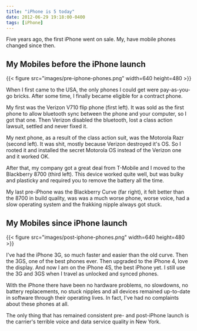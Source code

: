 ```yaml
---
title: "iPhone is 5 today"
date: 2012-06-29 19:18:00-0400
tags: [iPhone]
---
```


Five years ago, the first iPhone went on sale. My, have mobile phones changed since then.

## My Mobiles before the iPhone launch

{{< figure src="images/pre-iphone-phones.png" width=640 height=480 >}}

When I first came to the USA, the only phones I could get were pay-as-you-go bricks. After some time, I finally became eligible for a contract phone. 

My first was the Verizon V710 flip phone (first left). It was sold as the first phone to allow bluetooth sync between the phone and your computer, so I got that one. Then Verizon disabled the bluetooth, lost a class action lawsuit, settled and never fixed it.

My next phone, as a result of the class action suit, was the Motorola Razr (second left). It was shit, mostly because Verizon destroyed it's OS. So I rooted it and installed the secret Motorola OS instead of the Verizon one and it worked OK.

After that, my company got a great deal from T-Mobile and I moved to the Blackberry 8700 (third left). This device worked quite well, but was bulky and plasticky and required you to remove the battery all the time.

My last pre-iPhone was the Blackberry Curve (far right), it felt better than the 8700 in build quality, was was a much worse phone, worse voice, had a slow operating system and the frakking nipple always got stuck.

## My Mobiles since iPhone launch

{{< figure src="images/post-iphone-phones.png" width=640 height=480 >}}

I've had the iPhone 3G, so much faster and easier than the old curve. Then the 3GS, one of the best phones ever. Then upgraded to the iPhone 4, love the display. And now I am on the iPhone 4S, the best iPhone yet. I still use the 3G and 3GS when I travel as unlocked and synced phones.

With the iPhone there have been no hardware problems, no slowdowns, no battery replacements, no stuck nipples and all devices remained up-to-date in software through their operating lives. In fact, I've had no complaints about these phones at all.

The only thing that has remained consistent pre- and post-iPhone launch is the carrier's terrible voice and data service quality in New York.
